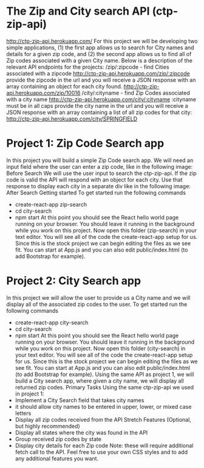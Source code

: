 # The Zip and City search API (ctp-zip-api)
http://ctp-zip-api.herokuapp.com/
For this project we will be developing two simple applications, (1) the first app allows us to search for City names and details for a given zip code, and (2) the second app allows us to find all of Zip codes associated with a given City name.
Below is a description of the relevant API endpoints for the projects:
/zip/:zipcode - find Cities associated with a zipcode
http://ctp-zip-api.herokuapp.com/zip/:zipcode
provide the zipcode in the url and you will receive a JSON response with an array containing an object for each city found.
http://ctp-zip-api.herokuapp.com/zip/10016
/city/:cityname - find Zip Codes associated with a city name
http://ctp-zip-api.herokuapp.com/city/:cityname
:cityname must be in all caps
provide the city name in the url and you will receive a JSON response with an array containing a list of all zip codes for that city:
http://ctp-zip-api.herokuapp.com/city/SPRINGFIELD

# Project 1: Zip Code Search app
In this project you will build a simple Zip Code search app. We will need an input field where the user can enter a zip code, like in the following image:
Before Search
We will use the user input to search the ctp-zip-api. If the zip code is valid the API will respond with an object for each city. Use that response to display each city in a separate div like in the following image:
After Search
Getting started
To get started run the following commands
*	create-react-app zip-search
*	cd city-search
*	npm start
At this point you should see the React hello world page running on your browser. You should leave it running in the background while you work on this project.
Now open this folder (zip-search) in your text editor. You will see all of the code the create-react-app setup for us. Since this is the stock project we can begin editing the files as we see fit. You can start at App.js and you can also edit public/index.html (to add Bootstrap for example).

# Project 2: City Search app
In this project we will allow the user to provide us a City name and we will display all of the associated zip codes to the user.
To get started run the following commands
*	create-react-app city-search
*	cd city-search
*	npm start
At this point you should see the React hello world page running on your browser. You should leave it running in the background while you work on this project.
Now open this folder (city-search) in your text editor. You will see all of the code the create-react-app setup for us. Since this is the stock project we can begin editing the files as we see fit. You can start at App.js and you can also edit public/index.html (to add Bootstrap for example).
Using the same API as project 1, we will build a City search app, where given a city name, we will display all returned zip codes.
Primary Tasks
Using the same ctp-zip-api we used in project 1:
*	Implement a City Search field that takes city names
*	it should allow city names to be entered in upper, lower, or mixed case letters
*	Display all zip codes received from the API
Stretch Features (Optional, but highly recommended)
*	Display all states where the city was found in the API
*	Group received zip codes by state
*	Display city details for each Zip code
Note: these will require additional fetch call to the API. Feel free to use your own CSS styles and to add any additional features you want.
